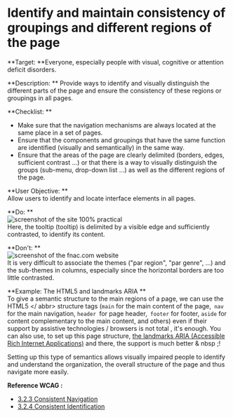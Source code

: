 # Identify and maintain consistency of groupings and different regions of the page

<script>$(document).ready(function () {
    setBreadcrumb([
        {"label":"Themed WCAG index - Developers", "url": "./incontournables.html#dev"},
        {"label":"Identify and maintain consistency of groupings and different regions of the page"}
    ]);
});</script>

<span data-menuitem="incontournables"></span>
**Target: **Everyone, especially people with visual, cognitive or attention deficit disorders.

**Description: **
Provide ways to identify and visually distinguish the different parts of the page and ensure the consistency of these regions or groupings in all pages.

**Checklist: **
- Make sure that the navigation mechanisms are always located at the same place in a set of pages.
- Ensure that the components and groupings that have the same function are identified (visually and semantically) in the same way.
- Ensure that the areas of the page are clearly delimited (borders, edges, sufficient contrast ...) or that there is a way to visually distinguish the groups (sub-menu, drop-down list ...) as well as the different regions of the page.

**User Objective: **  
Allow users to identify and locate interface elements in all pages.

**Do: **  
![screenshot of the site 100% practical](./images/groupement.jpg)  
Here, the tooltip (tooltip) is delimited by a visible edge and sufficiently contrasted, to identify its content.

**Don't: **  
![screenshot of the fnac.com website](./images/groupement2.jpg)  
It is very difficult to associate the themes ("par region", "par genre", ...) and the sub-themes in columns, especially since the horizontal borders are too little contrasted.

**Example: The <abbr>HTML5</abbr> and landmarks <abbr>ARIA</abbr> **  
To give a semantic structure to the main regions of a page, we can use the <abbr> HTML5 </ abbr> structure tags (`main` for the main content of the page,` nav` for the main navigation, `header `for page header,` footer` for footer, `aside` for content complementary to the main content, and others) even if their support by assistive technologies / browsers is not total , it's enough. You can also use, to set up this page structure, [the landmarks <abbr>ARIA</abbr> (Accessible Rich Internet Applications)](https://www.w3.org/TR/wai-aria-practices/examples/landmarks/index.html) and there, the support is much better & nbsp ;!

Setting up this type of semantics allows visually impaired people to identify and understand the organization, the overall structure of the page and thus navigate more easily.

**Reference <abbr>WCAG</abbr>&nbsp;:**  
- <a href="https://www.w3.org/TR/WCAG21/#consistent-navigation">3.2.3 Consistent Navigation</a>
- <a href="https://www.w3.org/TR/WCAG21/#consistent-identification">3.2.4 Consistent Identification</a>

<!--  This file is part of a11y-guidelines | Our vision of mobile & web accessibility guidelines and best practices, with valid/invalid examples.
 Copyright (C) 2016  Orange SA
 See the Creative Commons Legal Code Attribution-ShareAlike 3.0 Unported License for more details (LICENSE file). -->